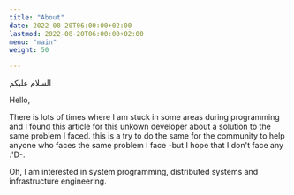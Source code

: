 ```yaml
---
title: "About"
date: 2022-08-20T06:00:00+02:00
lastmod: 2022-08-20T06:00:00+02:00
menu: "main"
weight: 50

---
```

السلام عليكم

Hello,

There is lots of times where I am stuck in some areas during programming and I found this article for this unkown developer about a solution to the same problem I faced.
this is a try to do the same for the community to help anyone who faces the same problem I face -but I hope that I don't face any :'D-.

Oh, I am interested in system programming, distributed systems and infrastructure engineering.